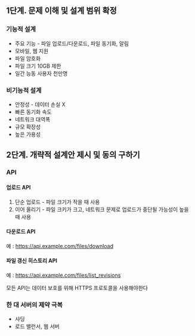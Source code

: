 ## 1단계. 문제 이해 및 설계 범위 확정

### 기능적 설계
-  주요 기능 - 파일 업로드/다운로드, 파일 동기화, 알림
- 모바일, 웹 지원
- 파일 암호화
- 파일 크기 10GB 제한
- 일간 능동 사용자 천만명
### 비기능적 설계
- 안정성 - 데이터 손실 X
- 빠른 동기화 속도
- 네트워크 대역폭
- 규모 확장성
- 높은 가용성
## 2단계. 개략적 설계안 제시 및 동의 구하기
### API
#### 업로드 API
  1. 단순 업로드 - 파일 크기가 작을 때 사용
  2. 이어 올리기 - 파일 크키가 크고, 네트워크 문제로 업로드가 중단될 가능성이 높을 때 사용
#### 다운로드 API
예 : https://api.example.com/files/download
#### 파일 갱신 히스토리 API
예 : https://api.example.com/files/list_revisions

모든 API는 데이터 보호를 위해 HTTPS 프로토콜을 사용해야한다
### 한 대 서버의 제약 극복
- 샤딩
- 로드 밸런서, 웹 서버

